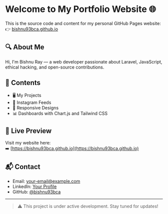 # Welcome to My Portfolio Website 🌐

This is the source code and content for my personal GitHub Pages website:  
👉 [bishnu93bca.github.io](https://bishnu93bca.github.io/)

## 🔍 About Me
Hi, I'm Bishnu Ray — a web developer passionate about Laravel, JavaScript, ethical hacking, and open-source contributions.

## 📁 Contents
- 🖥️ My Projects
- 📸 Instagram Feeds
- 📱 Responsive Designs
- 📊 Dashboards with Chart.js and Tailwind CSS

## 🚀 Live Preview
Visit my website here:  
➡️ [https://bishnu93bca.github.io](https://bishnu93bca.github.io)

## 📬 Contact
- Email: your-email@example.com
- LinkedIn: [Your Profile](https://linkedin.com/in/yourprofile)
- GitHub: [@bishnu93bca](https://github.com/bishnu93bca)

---

> ⚠️ This project is under active development. Stay tuned for updates!
